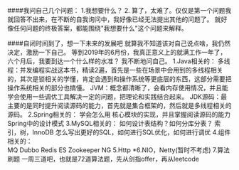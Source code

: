 ####我问自己几个问题：
    1.我想要什么？
    2.
    算了，太难了。仅仅是第一个问题我就回答不出来，在不断的自我询问中，我好像已经无法提出其他的问题了。
    就好像任何问题的终极答案，都能围绕"我想要什么"这个问题来解释。

####自闭时间到了，想一下未来的发展吧
    就算我不知道该对自己说点啥，我仍然决定，激励一下自己。
    等到2019年的6月份，我真正意义上的就满工作一年了，六个月后，我要到达一个什么样的水准？
    我不断地问自己。
    1.Java相关的：
        多线程：并发编程实战这本书，精读2遍，首先是一些在场景中会用到的多线程相关的，其次是锁相关的学懂，肯定会遇到和操作系统等更底层的东西，这部分需要把操作系统相关的部分也搞懂。
        JVM：概念都清晰了，会看内存使用情况，并且能学会使用一些调优工具解决一定的问题，把理论和实践结合起来。
        JDK源码：最主要的是同时提升阅读源码的能力，首先就是集合框架的，然后就是多线程相关的源码。
    2.Spring相关的：
        学会怎么用
        核心模块的实现，并且掌握阅读源码的能力
        Spring中的设计模式
    3.MySQL相关的：
        如何设计表结构？如何分库分表？
        索引，树，InnoDB
        怎么写出更好的SQL，如何进行SQL优化，如何进行调优
    4.组件相关的：  
        MQ
        Dubbo
        Redis
        ES
        Zookeeper
        NG
    5.Http
    *6.NIO，Netty(暂时不考虑)
    7.算法刷题
        一周三道吧，也就是72道算法题，先从剑指offer，再从leetcode